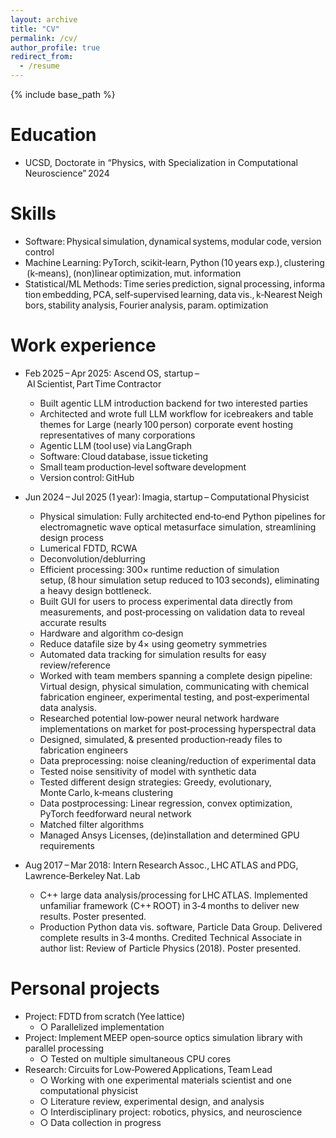 ```yaml
---
layout: archive
title: "CV"
permalink: /cv/
author_profile: true
redirect_from:
  - /resume
---
```


{% include base_path %}

Education
======
* UCSD, Doctorate in “Physics, with Specialization in Computational Neuroscience” 2024

Skills
======
* Software: Physical simulation, dynamical systems, modular code, version control  
* Machine Learning: PyTorch, scikit‑learn, Python (10 years exp.), clustering (k‑means), (non)linear optimization, mut. information  
* Statistical/ML Methods: Time series prediction, signal processing, information embedding, PCA, self‑supervised learning, data vis., k‑Nearest Neighbors, stability analysis, Fourier analysis, param. optimization

Work experience
======
* Feb 2025 – Apr 2025: Ascend OS, startup – AI Scientist, Part Time Contractor  
  * Built agentic LLM introduction backend for two interested parties  
  * Architected and wrote full LLM workflow for icebreakers and table themes for Large (nearly 100 person) corporate event hosting representatives of many corporations
  * Agentic LLM (tool use) via LangGraph  
  * Software: Cloud database, issue ticketing  
  * Small team production‑level software development  
  * Version control: GitHub

* Jun 2024 – Jul 2025 (1 year): Imagia, startup – Computational Physicist  
  * Physical simulation: Fully architected end‑to‑end Python pipelines for electromagnetic wave optical metasurface simulation, streamlining design process  
  * Lumerical FDTD, RCWA
  * Deconvolution/deblurring
  * Efficient processing: 300× runtime reduction of simulation setup, (8 hour simulation setup reduced to 103 seconds), eliminating a heavy design bottleneck.  
  * Built GUI for users to process experimental data directly from measurements, and post‑processing on validation data to reveal accurate results  
  * Hardware and algorithm co‑design  
  * Reduce datafile size by 4× using geometry symmetries  
  * Automated data tracking for simulation results for easy review/reference  
  * Worked with team members spanning a complete design pipeline: Virtual design, physical simulation, communicating with chemical fabrication engineer, experimental testing, and post‑experimental data analysis.  
  * Researched potential low‑power neural network hardware implementations on market for post‑processing hyperspectral data  
  * Designed, simulated, & presented production‑ready files to fabrication engineers  
  * Data preprocessing: noise cleaning/reduction of experimental data  
  * Tested noise sensitivity of model with synthetic data  
  * Tested different design strategies: Greedy, evolutionary, Monte Carlo, k‑means clustering  
  * Data postprocessing: Linear regression, convex optimization, PyTorch feedforward neural network  
  * Matched filter algorithms  
  * Managed Ansys Licenses, (de)installation and determined GPU requirements

* Aug 2017 – Mar 2018: Intern Research Assoc., LHC ATLAS and PDG, Lawrence‑Berkeley Nat. Lab  
  * C++ large data analysis/processing for LHC ATLAS. Implemented unfamiliar framework (C++ ROOT) in 3‑4 months to deliver new results. Poster presented.  
  * Production Python data vis. software, Particle Data Group. Delivered complete results in 3‑4 months. Credited Technical Associate in author list: Review of Particle Physics (2018). Poster presented.

Personal projects
======
* Project: FDTD from scratch (Yee lattice)  
  * ○ Parallelized implementation  
* Project: Implement MEEP open‑source optics simulation library with parallel processing  
  * ○ Tested on multiple simultaneous CPU cores  
* Research: Circuits for Low‑Powered Applications, Team Lead  
  * ○ Working with one experimental materials scientist and one computational physicist  
  * ○ Literature review, experimental design, and analysis  
  * ○ Interdisciplinary project: robotics, physics, and neuroscience  
  * ○ Data collection in progress
